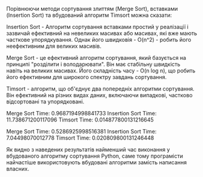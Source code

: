 Порівнюючи методи сортування злиттям (Merge Sort), вставками (Insertion Sort) та вбудований алгоритм Timsort можна сказати:

Insertion Sort - Алгоритм сортування вставками простий у реалізації і зазвичай ефективний на невеликих масивах або масивах,
які вже мають часткове упорядкування. Однак його швидковія - O(n^2) - робить його неефективним для великих масивів.

Merge Sort - це ефективний алгоритм сортування, який базується на принципі "розділити і володарювати". 
Він має стабільну швидкість навіть на великих масивах.
Його складність часу - O(n log n), що робить його ефективним для широкого спектру завдань сортування. 

Timsort - алгоритм, що об'єднує два попередніх алгоритми сортування.
Він ефективний на різних видах даних, включаючи випадкові, частково відсортовані та упорядковані.

Merge Sort Time: 0.9687194998841733
Insertion Sort Time: 11.738671200117096
Timsort Time: 0.014877800131216645     

Merge Sort Time: 0.5286925998516381
Insertion Sort Time: 7.04498070012778
Timsort Time: 0.020809800131246448  

Як видно з наведених результатів найменший час виконання у вбудованого алгоритму сортування Python,
саме тому програмісти найчастіше використовують вбудовані алгоритми замість написання власних.
